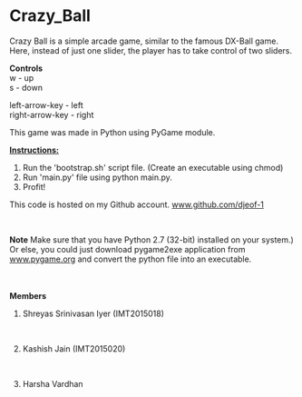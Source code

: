 # Crazy_Ball
Crazy Ball is a simple arcade game, similar to the famous DX-Ball game. Here, instead of just one slider, the player has to take control of two sliders.

<b>Controls</b><br>
w - up<br>
s - down<br>

left-arrow-key - left<br>
right-arrow-key -  right

This game was made in Python using PyGame module.


<b><u>Instructions:</u></b>
1) Run the 'bootstrap.sh' script file. (Create an executable using chmod)  <br>
2) Run 'main.py' file using python main.py. <br>
3) Profit! <br>

This code is hosted on my Github account. www.github.com/djeof-1


<br>

<b>Note</b>
Make sure that you have Python 2.7 (32-bit) installed on your system.) Or else, you could just download pygame2exe application from www.pygame.org and convert the python file into an executable.


<br> <br>
<b>Members</b>

1) Shreyas Srinivasan Iyer (IMT2015018)
<br>

2) Kashish Jain (IMT2015020)

<br>

3) Harsha Vardhan

